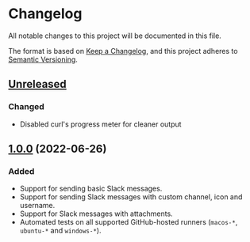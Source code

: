 # Changelog

All notable changes to this project will be documented in this file.

The format is based on [Keep a Changelog](https://keepachangelog.com/en/1.0.0/),
and this project adheres to [Semantic Versioning](https://semver.org/spec/v2.0.0.html).

## [Unreleased]

### Changed
- Disabled curl's progress meter for cleaner output

## [1.0.0] (2022-06-26)

### Added
- Support for sending basic Slack messages.
- Support for sending Slack messages with custom channel, icon and username.
- Support for Slack messages with attachments.
- Automated tests on all supported GitHub-hosted runners (`macos-*`, `ubuntu-*` and `windows-*`).

[unreleased]: https://github.com/pcolby/post-to-slack/compare/v1.0.0...HEAD
[1.0.0]: https://github.com/pcolby/post-to-slack/releases/tag/v1.0.0
